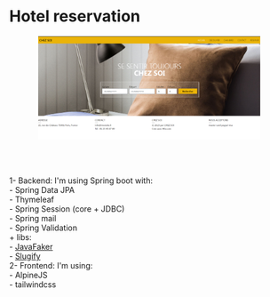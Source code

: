 # Hotel reservation

<p align="center"><img src="./photos/main.PNG" width="400"></p>
<br><br>
<p>
  1- Backend: 
I'm using Spring boot with:
 <br> - Spring Data JPA
 <br> - Thymeleaf
 <br> - Spring Session (core + JDBC)
 <br> - Spring mail
 <br> - Spring Validation
  <br>
  + libs:
  <br>- <a href="https://github.com/DiUS/java-faker">JavaFaker</a>
  <br>- <a href="https://github.com/slugify/slugify">Slugify</a>
  <br>
  2- Frontend: 
  I'm using:
  <br>
  - AlpineJS
  <br>
  - tailwindcss
  
</p>
